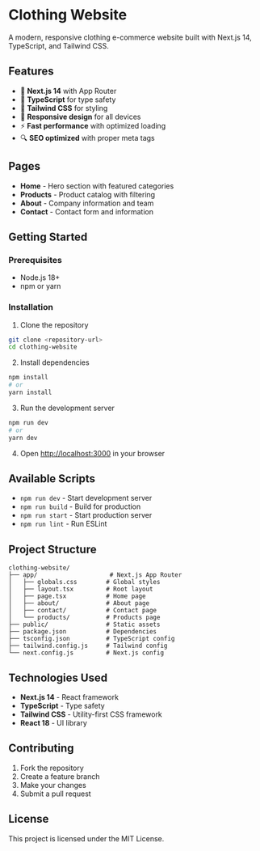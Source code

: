 # Clothing Website

A modern, responsive clothing e-commerce website built with Next.js 14, TypeScript, and Tailwind CSS.

## Features

- 🚀 **Next.js 14** with App Router
- 📘 **TypeScript** for type safety
- 🎨 **Tailwind CSS** for styling
- 📱 **Responsive design** for all devices
- ⚡ **Fast performance** with optimized loading
- 🔍 **SEO optimized** with proper meta tags

## Pages

- **Home** - Hero section with featured categories
- **Products** - Product catalog with filtering
- **About** - Company information and team
- **Contact** - Contact form and information

## Getting Started

### Prerequisites

- Node.js 18+ 
- npm or yarn

### Installation

1. Clone the repository
```bash
git clone <repository-url>
cd clothing-website
```

2. Install dependencies
```bash
npm install
# or
yarn install
```

3. Run the development server
```bash
npm run dev
# or
yarn dev
```

4. Open [http://localhost:3000](http://localhost:3000) in your browser

## Available Scripts

- `npm run dev` - Start development server
- `npm run build` - Build for production
- `npm run start` - Start production server
- `npm run lint` - Run ESLint

## Project Structure

```
clothing-website/
├── app/                    # Next.js App Router
│   ├── globals.css        # Global styles
│   ├── layout.tsx         # Root layout
│   ├── page.tsx           # Home page
│   ├── about/             # About page
│   ├── contact/           # Contact page
│   └── products/          # Products page
├── public/                # Static assets
├── package.json           # Dependencies
├── tsconfig.json          # TypeScript config
├── tailwind.config.js     # Tailwind config
└── next.config.js         # Next.js config
```

## Technologies Used

- **Next.js 14** - React framework
- **TypeScript** - Type safety
- **Tailwind CSS** - Utility-first CSS framework
- **React 18** - UI library

## Contributing

1. Fork the repository
2. Create a feature branch
3. Make your changes
4. Submit a pull request

## License

This project is licensed under the MIT License.
